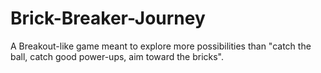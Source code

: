 # Brick-Breaker-Journey
A Breakout-like game meant to explore more possibilities than "catch the ball, catch good power-ups, aim toward the bricks".
